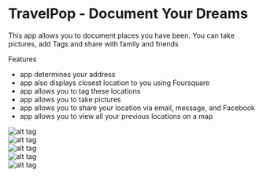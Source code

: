 TravelPop - Document Your Dreams
===

This app allows you to document places you have been. You can take pictures, add Tags and share with family and friends

Features
- app determines your address
- app also displays closest location to you using Foursquare
- app allows you to tag these locations 
- app allows you to take pictures 
- app allows you to share your location via email, message, and Facebook
- app allows you to view all your previous locations on a map

![alt tag](https://raw.github.com/imju/Travelog/ReadmeImages/1.png) <br/>
![alt tag](https://raw.github.com/imju/Travelog/ReadmeImages/2.png) <br/>
![alt tag](https://raw.github.com/imju/Travelog/ReadmeImages/3.png) <br/>
![alt tag](https://raw.github.com/imju/Travelog/ReadmeImages/4.png) <br/>
![alt tag](https://raw.github.com/imju/Travelog/ReadmeImages/5.png)

